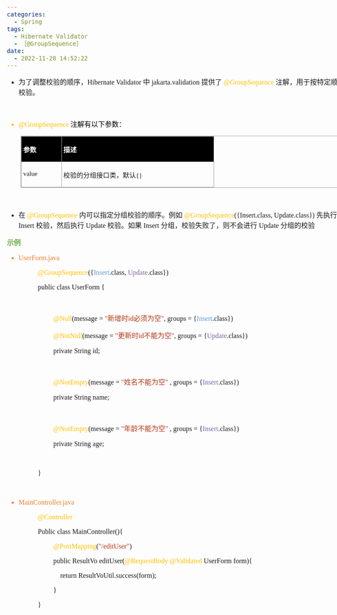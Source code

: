 ```yaml
---
categories:
  - Spring
tags:
  - Hibernate Validator
  - ［@GroupSequence］
date:
  - 2022-11-28 14:52:22
---
```


<body lang=zh-CN style='font-family:"Microsoft YaHei UI";font-size:12.0pt'>
<!--StartFragment-->

<div style='direction:ltr;border-width:100%'>

<div style='direction:ltr;margin-top:0in;margin-left:0in;width:8.277in'>

<div style='direction:ltr;margin-top:0in;margin-left:0in;width:8.277in'>

<ul type=disc style='direction:ltr;unicode-bidi:embed;margin-top:0in;
 margin-bottom:0in'>
 <li style='margin-top:0;margin-bottom:0;vertical-align:middle'><span
     style='font-family:"Microsoft YaHei UI";font-size:12.0pt' lang=zh-CN>为了调整校验的顺序，</span><span
     style='font-family:"Comic Sans MS";font-size:12.0pt' lang=en-US>H</span><span
     style='font-family:"Comic Sans MS";font-size:12.0pt' lang=zh-CN>ibernate
     Validator</span><span style='font-family:"Comic Sans MS";font-size:12.0pt'
     lang=en-US> </span><span style='font-family:"Microsoft YaHei UI";
     font-size:12.0pt' lang=zh-CN>中</span><span style='font-family:"Comic Sans MS";
     font-size:12.0pt' lang=en-US> </span><span style='font-family:"Comic Sans MS";
     font-size:12.0pt' lang=zh-CN>jakarta.validation</span><span
     style='font-family:"Comic Sans MS";font-size:12.0pt' lang=en-US> </span><span
     style='font-family:"Microsoft YaHei UI";font-size:12.0pt' lang=zh-CN>提供了</span><span
     style='font-family:"Comic Sans MS";font-size:12.0pt' lang=en-US> </span><span
     style='font-family:"Comic Sans MS";font-size:12.0pt;color:#FFC000'
     lang=zh-CN>@GroupSequence</span><span style='font-family:"Comic Sans MS";
     font-size:12.0pt' lang=en-US> </span><span style='font-family:"Microsoft YaHei UI";
     font-size:12.0pt' lang=zh-CN>注解，用于按特定顺序校验。</span></li>
</ul>

<p style='font-family:"Comic Sans MS";font-size:12.0pt'>&nbsp;</p>

<ul type=disc style='direction:ltr;unicode-bidi:embed;margin-top:0in;
 margin-bottom:0in'>
 <li style='margin-top:0;margin-bottom:0;vertical-align:middle;color:#FFC000'><span
     style='font-family:"Comic Sans MS";font-size:12.0pt;color:#FFC000'
     lang=zh-CN>@GroupSequence</span><span style='font-family:"Comic Sans MS";
     font-size:12.0pt;color:black' lang=en-US> </span><span style='font-family:
     "Microsoft YaHei UI";font-size:12.0pt;color:black' lang=zh-CN>注解有以下参数：</span></li>
</ul>

<div style='direction:ltr'>

<table border=1 cellpadding=0 cellspacing=0 valign=top style='direction:ltr;
 border-collapse:collapse;border-style:solid;border-color:#A3A3A3;border-width:
 1pt;margin-left:.3333in' title="" summary="">
 <tr>
  <td style='border-style:solid;border-color:#A3A3A3;border-width:1pt;
  background-color:black;vertical-align:top;width:.8812in;padding:2.0pt 3.0pt 2.0pt 3.0pt'>
  <p style='font-family:"Microsoft YaHei UI";font-size:11.5pt;
  color:white'><span style='font-weight:bold'>参数</span></p>
  </td>
  <td style='border-style:solid;border-color:#A3A3A3;border-width:1pt;
  background-color:black;vertical-align:top;width:3.6013in;padding:2.0pt 3.0pt 2.0pt 3.0pt'>
  <p style='font-family:"Microsoft YaHei UI";font-size:11.5pt;
  color:white'><span style='font-weight:bold'>描述</span></p>
  </td>
 </tr>
 <tr>
  <td style='border-style:solid;border-color:#A3A3A3;border-width:1pt;
  vertical-align:top;width:.8812in;padding:2.0pt 3.0pt 2.0pt 3.0pt'>
  <p style='font-family:"Comic Sans MS";font-size:11.5pt'
  lang=en-US>value</p>
  </td>
  <td style='border-style:solid;border-color:#A3A3A3;border-width:1pt;
  vertical-align:top;width:3.6013in;padding:2.0pt 3.0pt 2.0pt 3.0pt'>
  <p style='font-size:11.5pt'><span style='font-family:"Microsoft YaHei UI"'
  lang=zh-CN>校验的分组接口类，默认</span><span style='font-family:"Comic Sans MS"'
  lang=en-US>{}</span></p>
  </td>
 </tr>
</table>

</div>

<p style='margin-left:.375in;font-family:"Comic Sans MS";font-size:
12.0pt'>&nbsp;</p>

<ul type=disc style='direction:ltr;unicode-bidi:embed;margin-top:0in;
 margin-bottom:0in'>
 <li style='margin-top:0;margin-bottom:0;vertical-align:middle'><span
     style='font-family:"Microsoft YaHei UI";font-size:12.0pt' lang=zh-CN>在</span><span
     style='font-family:"Comic Sans MS";font-size:12.0pt' lang=en-US> </span><span
     style='font-family:"Comic Sans MS";font-size:12.0pt;color:#FFC000'
     lang=zh-CN>@GroupSequence</span><span style='font-family:"Comic Sans MS";
     font-size:12.0pt' lang=en-US> </span><span style='font-family:"Microsoft YaHei UI";
     font-size:12.0pt' lang=zh-CN>内可以指定分组校验的顺序。例如</span><span style='font-family:
     "Comic Sans MS";font-size:12.0pt' lang=en-US> </span><span
     style='font-family:"Comic Sans MS";font-size:12.0pt;color:#FFC000'
     lang=zh-CN>@GroupSequence</span><span style='font-family:"Comic Sans MS";
     font-size:12.0pt' lang=zh-CN>({Insert.class, Update.class})</span><span
     style='font-family:"Comic Sans MS";font-size:12.0pt' lang=en-US> </span><span
     style='font-family:"Microsoft YaHei UI";font-size:12.0pt' lang=zh-CN>先执行</span><span
     style='font-family:"Microsoft YaHei UI";font-size:12.0pt' lang=en-US> </span><span
     style='font-family:"Comic Sans MS";font-size:12.0pt' lang=zh-CN>Insert</span><span
     style='font-family:"Comic Sans MS";font-size:12.0pt' lang=en-US> </span><span
     style='font-family:"Microsoft YaHei UI";font-size:12.0pt' lang=zh-CN>校验，然后执行</span><span
     style='font-family:"Microsoft YaHei UI";font-size:12.0pt' lang=en-US> </span><span
     style='font-family:"Comic Sans MS";font-size:12.0pt' lang=zh-CN>Update</span><span
     style='font-family:"Comic Sans MS";font-size:12.0pt' lang=en-US> </span><span
     style='font-family:"Microsoft YaHei UI";font-size:12.0pt' lang=zh-CN>校验。如果</span><span
     style='font-family:"Microsoft YaHei UI";font-size:12.0pt' lang=en-US> </span><span
     style='font-family:"Comic Sans MS";font-size:12.0pt' lang=zh-CN>Insert</span><span
     style='font-family:"Comic Sans MS";font-size:12.0pt' lang=en-US> </span><span
     style='font-family:"Microsoft YaHei UI";font-size:12.0pt' lang=zh-CN>分组，校验失败了，则不会进行</span><span
     style='font-family:"Microsoft YaHei UI";font-size:12.0pt' lang=en-US> </span><span
     style='font-family:"Comic Sans MS";font-size:12.0pt' lang=zh-CN>Update</span><span
     style='font-family:"Comic Sans MS";font-size:12.0pt' lang=en-US> </span><span
     style='font-family:"Microsoft YaHei UI";font-size:12.0pt' lang=zh-CN>分组的校验</span></li>
</ul>

<p style='font-family:"Microsoft YaHei UI";font-size:12.0pt;
color:#70AD47'><span style='font-weight:bold'>示例</span></p>

<ul type=disc style='direction:ltr;unicode-bidi:embed;margin-top:0in;
 margin-bottom:0in'>
 <li style='margin-top:0;margin-bottom:0;vertical-align:middle;color:#ED7D31'
     lang=en-US><span style='font-family:"Comic Sans MS";font-size:12.0pt'>UserForm.java</span></li>
</ul>

<p style='margin-left:.75in;font-family:"Comic Sans MS";font-size:
12.0pt'><span style='color:#FFC000'>@GroupSequence</span>({<span
style='color:#5B9BD5'>Insert</span>.class, <span style='color:#8064A2'>Update</span>.class})</p>

<p style='margin-left:.75in;font-family:"Comic Sans MS";font-size:
12.0pt'><span lang=zh-CN>public class User</span><span lang=en-US>Form</span><span
lang=zh-CN> {</span></p>

<p style='margin-left:.75in;font-family:"Comic Sans MS";font-size:
12.0pt'>&nbsp;</p>

<p style='margin-left:1.125in;font-size:12.0pt'><span
style='font-family:"Comic Sans MS";color:#FFC000'>@Null</span><span
style='font-family:"Comic Sans MS"'>(message = </span><span style='font-family:
"Comic Sans MS";color:#B43512'>&quot;</span><span style='font-family:"Microsoft YaHei UI";
color:#B43512'>新增时</span><span style='font-family:"Comic Sans MS";color:#B43512'>id</span><span
style='font-family:"Microsoft YaHei UI";color:#B43512'>必须为空</span><span
style='font-family:"Comic Sans MS";color:#B43512'>&quot;</span><span
style='font-family:"Comic Sans MS"'>, groups = {</span><span style='font-family:
"Comic Sans MS";color:#5B9BD5'>Insert</span><span style='font-family:"Comic Sans MS"'>.class})</span></p>

<p style='margin-left:1.125in;font-size:12.0pt'><span
style='font-family:"Comic Sans MS";color:#FFC000'>@NotNull</span><span
style='font-family:"Comic Sans MS"'>(message = </span><span style='font-family:
"Comic Sans MS";color:#B43512'>&quot;</span><span style='font-family:"Microsoft YaHei UI";
color:#B43512'>更新时</span><span style='font-family:"Comic Sans MS";color:#B43512'>id</span><span
style='font-family:"Microsoft YaHei UI";color:#B43512'>不能为空</span><span
style='font-family:"Comic Sans MS";color:#B43512'>&quot;</span><span
style='font-family:"Comic Sans MS"'>, groups = {</span><span style='font-family:
"Comic Sans MS";color:#8064A2'>Update</span><span style='font-family:"Comic Sans MS"'>.class})</span></p>

<p style='margin-left:1.125in;font-family:"Comic Sans MS";
font-size:12.0pt'>private String id;</p>

<p style='margin-left:.75in;font-family:"Comic Sans MS";font-size:
12.0pt'>&nbsp;</p>

<p style='margin-left:1.125in;font-size:12.0pt'><span
style='font-family:"Comic Sans MS";color:#FFC000'>@NotEmpty</span><span
style='font-family:"Comic Sans MS"'>(message = </span><span style='font-family:
"Comic Sans MS";color:#B43512'>&quot;</span><span style='font-family:"Microsoft YaHei UI";
color:#B43512'>姓名不能为空</span><span style='font-family:"Comic Sans MS";
color:#B43512'>&quot;</span><span style='font-family:"Comic Sans MS"'> , groups
= {</span><span style='font-family:"Comic Sans MS";color:#8064A2'>Insert</span><span
style='font-family:"Comic Sans MS"'>.class})</span></p>

<p style='margin-left:1.125in;font-family:"Comic Sans MS";
font-size:12.0pt'>private String name;</p>

<p style='margin-left:.75in;font-family:"Comic Sans MS";font-size:
12.0pt'>&nbsp;</p>

<p style='margin-left:1.125in;font-size:12.0pt'><span
style='font-family:"Comic Sans MS";color:#FFC000'>@NotEmpty</span><span
style='font-family:"Comic Sans MS"'>(message = </span><span style='font-family:
"Comic Sans MS";color:#B43512'>&quot;</span><span style='font-family:"Microsoft YaHei UI";
color:#B43512'>年龄不能为空</span><span style='font-family:"Comic Sans MS";
color:#B43512'>&quot;</span><span style='font-family:"Comic Sans MS"'> , groups
= {</span><span style='font-family:"Comic Sans MS";color:#8064A2'>Insert</span><span
style='font-family:"Comic Sans MS"'>.class})</span></p>

<p style='margin-left:1.125in;font-family:"Comic Sans MS";
font-size:12.0pt'>private String age;</p>

<p style='margin-left:.75in;font-family:"Comic Sans MS";font-size:
12.0pt'>&nbsp;</p>

<p style='margin-left:.75in;font-family:"Comic Sans MS";font-size:
12.0pt'>}</p>

<p style='margin-left:.375in;font-family:"Comic Sans MS";font-size:
12.0pt;color:#70AD47'>&nbsp;</p>

<ul type=disc style='direction:ltr;unicode-bidi:embed;margin-top:0in;
 margin-bottom:0in'>
 <li style='margin-top:0;margin-bottom:0;vertical-align:middle;margin-top:0pt;
     margin-bottom:12pt;color:#ED7D31' lang=en-US><span style='font-family:
     "Comic Sans MS";font-size:12.0pt'>MainController.java</span></li>
</ul>

<p style='margin-left:.75in;margin-top:0pt;margin-bottom:12pt;font-family:"Comic Sans MS";
font-size:12.0pt;color:#FFC000' lang=en-US>@Controller</p>

<p style='margin-left:.75in;margin-top:0pt;margin-bottom:12pt;font-family:"Comic Sans MS";
font-size:12.0pt' lang=en-US>Public class MainController(){</p>

<p style='margin-left:1.125in;font-family:"Comic Sans MS";
font-size:12.0pt'><span style='color:#FFC000'>@PostMapping</span>(<span
style='color:#B43512'>&quot;/editUser&quot;</span>)</p>

<p style='margin-left:1.125in;font-family:"Comic Sans MS";
font-size:12.0pt'>public ResultVo editUser(<span style='color:#FFC000'>@RequestBody
@Validated</span> UserForm form){</p>

<p style='margin-left:1.125in;font-family:"Comic Sans MS";
font-size:12.0pt'><span style='mso-spacerun:yes'>    </span>return
ResultVoUtil.success(form);</p>

<p style='margin-left:1.125in;font-family:"Comic Sans MS";
font-size:12.0pt'>}</p>

<p style='margin-left:.75in;font-family:"Comic Sans MS";font-size:
12.0pt' lang=en-US>}</p>

</div>

</div>

</div>

<!--EndFragment-->
</body>

